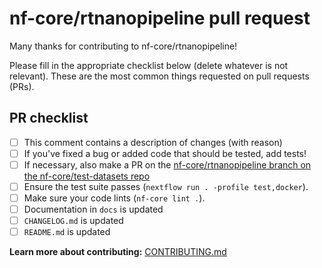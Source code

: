 # nf-core/rtnanopipeline pull request

Many thanks for contributing to nf-core/rtnanopipeline!

Please fill in the appropriate checklist below (delete whatever is not relevant).
These are the most common things requested on pull requests (PRs).

## PR checklist

- [ ] This comment contains a description of changes (with reason)
- [ ] If you've fixed a bug or added code that should be tested, add tests!
- [ ] If necessary, also make a PR on the [nf-core/rtnanopipeline branch on the nf-core/test-datasets repo](https://github.com/nf-core/test-datasets/pull/new/nf-core/rtnanopipeline)
- [ ] Ensure the test suite passes (`nextflow run . -profile test,docker`).
- [ ] Make sure your code lints (`nf-core lint .`).
- [ ] Documentation in `docs` is updated
- [ ] `CHANGELOG.md` is updated
- [ ] `README.md` is updated

**Learn more about contributing:** [CONTRIBUTING.md](https://github.com/nf-core/rtnanopipeline/tree/master/.github/CONTRIBUTING.md)